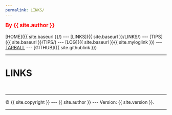 ```yaml
---
permalink: LINKS/
---
```

<span style="color:red; font-weight:bold; font-size:larger;">By {{ site.author }}</span>
<br><br>
[HOME]({{ site.baseurl }}/) ---
[LINKS]({{ site.baseurl }}/LINKS/) ---
[TIPS]({{ site.baseurl }}/TIPS/) ---
[LOG]({{ site.baseurl }}{{ site.myloglink }}) ---
[TARBALL](https://os.vlsm.org/Log/Kenzo911.tar.bz2.txt) ---
[GITHUB]({{ site.githublink }})
<br>
<hr>

# LINKS



<br>
<hr>
&copy; {{ site.copyright }} --- {{ site.author }} --- Version: {{ site.version }}.
<hr>
<br>
